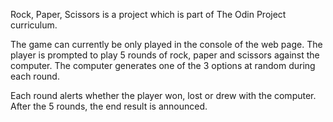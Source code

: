Rock, Paper, Scissors is a project which is part of The Odin Project curriculum.

The game can currently be only played in the console of the web page. The player is prompted to play 5 rounds of rock, paper and scissors against the computer. The computer generates one of the 3 options at random during each round.

Each round alerts whether the player won, lost or drew with the computer. After the 5 rounds, the end result is announced.